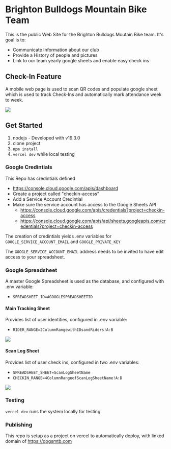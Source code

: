 # Brighton Bulldogs Mountain Bike Team

This is the public Web Site for the Brighton Bulldogs Moutain Bike team. It's goal is to: 

* Communicate Information about our club
* Provide a History of people and pictures
* Link to our team yearly google sheets and enable easy check ins

## Check-In Feature

A mobile web page is used to scan QR codes and populate google sheet which is used to track Check-Ins and automatically mark attendance week to week. 

![](https://user-images.githubusercontent.com/5032366/240044830-2da05989-ec8a-4751-949e-2ab9546de57a.png)


## Get Started

1. nodejs - Developed with v19.3.0
1. clone project
1. `npm install`
1. `vercel dev` while local testing

### Google Credintials

This Repo has credintials defined 

* https://console.cloud.google.com/apis/dashboard
* Create a project called "checkin-access"
* Add a Service Account Credintial
* Make sure the service account has access to the Google Sheets API
  * https://console.cloud.google.com/apis/credentials?project=checkin-access
  * https://console.cloud.google.com/apis/api/sheets.googleapis.com/credentials?project=checkin-access

The creation of credintials yields .env variables for `GOOGLE_SERVICE_ACCOUNT_EMAIL` and `GOOGLE_PRIVATE_KEY`

The `GOOGLE_SERVICE_ACCOUNT_EMAIL` address needs to be invited to have edit access to your spreadsheet.

### Google Spreadsheet

A master Google Spreadsheet is used as the database, and configured with .env variable:

* `SPREADSHEET_ID=AGOOGLESPREADSHEETID`

#### Main Tracking Sheet

Provides list of user identities, configured in .env variable:

* `RIDER_RANGE=2ColumnRangewithIDsandRiders!A:B`

![](https://user-images.githubusercontent.com/5032366/240043916-8ec6a0bf-c88f-4783-bbd0-b55d585b9654.png)

#### Scan Log Sheet

Provides list of user check ins, configured in two .env variables: 

* `SPREADSHEET_SHEET=ScanLogSheetName`
* `CHECKIN_RANGE=4ColumnRangeofScanLogSheetName!A:D`

![](https://user-images.githubusercontent.com/5032366/240044153-17f4f818-6baf-40e6-896d-07e389161349.png)

### Testing

`vercel dev` runs the system locally for testing. 

### Publishing

This repo is setup as a project on vercel to automatically deploy, with linked domain of https://dogsmtb.com

